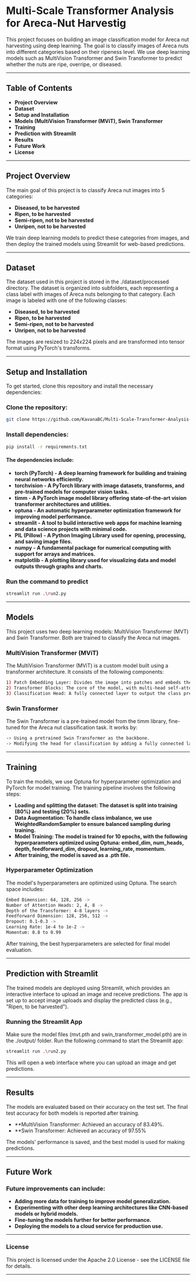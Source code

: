 # Multi-Scale Transformer Analysis for Areca-Nut Harvestig

This project focuses on building an image classification model for Areca nut harvesting using deep learning. The goal is to classify images of Areca nuts into different categories based on their ripeness level. We use deep learning models such as MultiVision Transformer and Swin Transformer to predict whether the nuts are ripe, overripe, or diseased.

---

## Table of Contents

- **Project Overview**
- **Dataset**
- **Setup and Installation**
- **Models (MultiVision Transformer (MViT), Swin Transformer**
- **Training**
- **Prediction with Streamlit**
- **Results**
- **Future Work**
- **License**

---

## Project Overview

The main goal of this project is to classify Areca nut images into 5 categories:

- **Diseased, to be harvested**
- **Ripen, to be harvested**
- **Semi-ripen, not to be harvested**
- **Unripen, not to be harvested**

We train deep learning models to predict these categories from images, and then deploy the trained models using Streamlit for web-based predictions.

---

## Dataset

The dataset used in this project is stored in the ./dataset/processed directory. The dataset is organized into subfolders, each representing a class label with images of Areca nuts belonging to that category. Each image is labeled with one of the following classes:

- **Diseased, to be harvested**
- **Ripen, to be harvested**
- **Semi-ripen, not to be harvested**
- **Unripen, not to be harvested**

The images are resized to 224x224 pixels and are transformed into tensor format using PyTorch's transforms.

---

## Setup and Installation

To get started, clone this repository and install the necessary dependencies:

### Clone the repository:
```bash
git clone https://github.com/KavanaBC/Multi-Scale-Transformer-Analysis-for-Areca-Nut-Harvesting.git
```
### Install dependencies:
```bash
pip install -r requirements.txt
```
#### The dependencies include:
- **torch (PyTorch) - A deep learning framework for building and training neural networks efficiently.**
- **torchvision - A PyTorch library with image datasets, transforms, and pre-trained models for computer vision tasks.**
- **timm - A PyTorch image model library offering state-of-the-art vision transformer architectures and utilities.**
- **optuna - An automatic hyperparameter optimization framework for improving model performance.**
- **streamlit - A tool to build interactive web apps for machine learning and data science projects with minimal code.**
- **PIL (Pillow) - A Python Imaging Library used for opening, processing, and saving image files.**
- **numpy - A fundamental package for numerical computing with support for arrays and matrices.**
- **matplotlib - A plotting library used for visualizing data and model outputs through graphs and charts.**

### Run the command to predict
```bash
streamlit run .\run2.py
```
---

## Models

This project uses two deep learning models: MultiVision Transformer (MVT) and Swin Transformer. Both are trained to classify the Areca nut images.

### MultiVision Transformer (MViT)

The MultiVision Transformer (MViT) is a custom model built using a transformer architecture. It consists of the following components:
``` bash
1) Patch Embedding Layer: Divides the image into patches and embeds them.
2) Transformer Blocks: The core of the model, with multi-head self-attention and feed-forward layers.
3) Classification Head: A fully connected layer to output the class predictions.
```

### Swin Transformer
The Swin Transformer is a pre-trained model from the timm library, fine-tuned for the Areca nut classification task. It works by:
```bash
-> Using a pretrained Swin Transformer as the backbone.
-> Modifying the head for classification by adding a fully connected layer to predict the class.
```
---

## Training
To train the models, we use Optuna for hyperparameter optimization and PyTorch for model training. The training pipeline involves the following steps:

- **Loading and splitting the dataset: The dataset is split into training (80%) and testing (20%) sets.**
- **Data Augmentation: To handle class imbalance, we use WeightedRandomSampler to ensure balanced sampling during training.**
- **Model Training: The model is trained for 10 epochs, with the following hyperparameters optimized using Optuna:
embed_dim, num_heads, depth, feedforward_dim, dropout, learning_rate, momentum.**
- **After training, the model is saved as a .pth file.**

### Hyperparameter Optimization
The model's hyperparameters are optimized using Optuna. The search space includes:
```bash
Embed Dimension: 64, 128, 256 ->
Number of Attention Heads: 2, 4, 8 ->
Depth of the Transformer: 4-8 layers ->
Feedforward Dimension: 128, 256, 512 ->
Dropout: 0.1-0.3 ->
Learning Rate: 1e-4 to 1e-2 ->
Momentum: 0.8 to 0.99
```
After training, the best hyperparameters are selected for final model evaluation.

---

## Prediction with Streamlit

The trained models are deployed using Streamlit, which provides an interactive interface to upload an image and receive predictions. The app is set up to accept image uploads and display the predicted class (e.g., "Ripen, to be harvested").

### Running the Streamlit App

Make sure the model files (mvt.pth and swin_transformer_model.pth) are in the ./output/ folder.
Run the following command to start the Streamlit app:

```bash
streamlit run .\run2.py
```
This will open a web interface where you can upload an image and get predictions.

---

## Results

The models are evaluated based on their accuracy on the test set. The final test accuracy for both models is reported after training.

- **MultiVision Transformer: Achieved an accuracy of 83.49%.
- **Swin Transformer: Achieved an accuracy of 97.55%

The models' performance is saved, and the best model is used for making predictions.

---

## Future Work

### Future improvements can include:

- **Adding more data for training to improve model generalization.**
- **Experimenting with other deep learning architectures like CNN-based models or hybrid models.**
- **Fine-tuning the models further for better performance.**
- **Deploying the models to a cloud service for production use.**

---

### License
This project is licensed under the Apache 2.0 License - see the LICENSE file for details.

---
